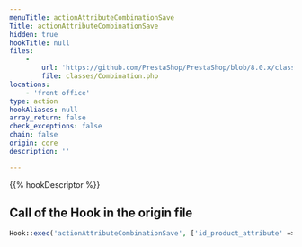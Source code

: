 ```yaml
---
menuTitle: actionAttributeCombinationSave
Title: actionAttributeCombinationSave
hidden: true
hookTitle: null
files:
    -
        url: 'https://github.com/PrestaShop/PrestaShop/blob/8.0.x/classes/Combination.php'
        file: classes/Combination.php
locations:
    - 'front office'
type: action
hookAliases: null
array_return: false
check_exceptions: false
chain: false
origin: core
description: ''

---
```


{{% hookDescriptor %}}

## Call of the Hook in the origin file

```php
Hook::exec('actionAttributeCombinationSave', ['id_product_attribute' => (int) $this->id, 'id_attributes' => $idsAttribute])
```
